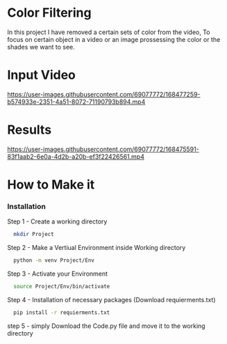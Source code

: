 
# Color Filtering 

In this project I have removed a certain sets of color from the video, To focus on 
certain object in a video or an image prossessing the color or the shades we want
to see.


# Input Video 
https://user-images.githubusercontent.com/69077772/168477259-b574933e-2351-4a51-8072-71190793b894.mp4

# Results

https://user-images.githubusercontent.com/69077772/168475591-83f1aab2-6e0a-4d2b-a20b-ef3f22426561.mp4     







# How to Make it 
### Installation

Step 1  - Create a working directory 

```bash
  mkdir Project
```
Step 2 - Make a Vertiual Environment inside Working directory

```bash
  python -m venv Project/Env
```
Step 3 - Activate your Environment

```bash
  source Project/Env/bin/activate
```

Step 4 - Installation of necessary packages (Download requierments.txt)


```bash
  pip install -r requierments.txt
```

step 5 - simply Download the Code.py file and move it to the working directory
